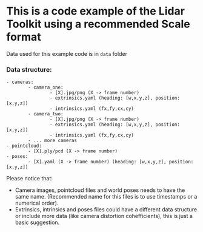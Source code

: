 # This is a code example of the Lidar Toolkit using a recommended Scale format

Data used for this example code is in `data` folder

### Data structure:
```
- cameras:
		- camera_one:
				- [X].jpg/png (X -> frame number)
				- extrinsics.yaml (heading: [w,x,y,z], position: [x,y,z])
				- intrinsics.yaml (fx,fy,cx,cy)
		- camera_two:
				- [X].jpg/png (X -> frame number)
				- extrinsics.yaml (heading: [w,x,y,z], position: [x,y,z])
				- intrinsics.yaml (fx,fy,cx,cy)
		- ... more cameras
- pointcloud:
		- [X].ply/pcd (X -> frame number)
- poses:
		- [X].yaml (X -> frame number) (heading: [w,x,y,z], position: [x,y,z])
```

Please notice that:
- Camera images, pointcloud files and world poses needs to have the same name. (Recommended name for this files is to use timestamps or a numerical order).
- Extrinsics, intrinsics and poses files could have a different data structure or include more data (like camera distortion cohefficients), this is just a basic suggestion.
